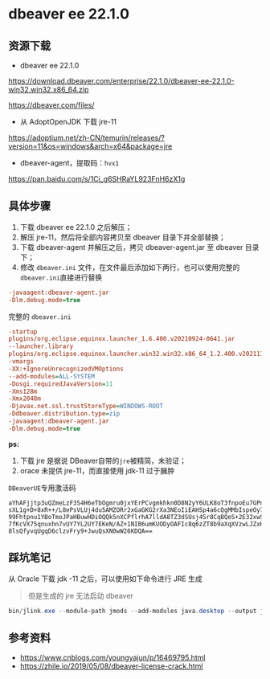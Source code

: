 # dbeaver ee 22.1.0

## 资源下载

- dbeaver ee 22.1.0

https://download.dbeaver.com/enterprise/22.1.0/dbeaver-ee-22.1.0-win32.win32.x86_64.zip

https://dbeaver.com/files/

- 从 AdoptOpenJDK 下载 jre-11

https://adoptium.net/zh-CN/temurin/releases/?version=11&os=windows&arch=x64&package=jre

- dbeaver-agent，提取码：`hvx1`

https://pan.baidu.com/s/1Ci_g6SHRaYL923FnH6zX1g

## 具体步骤

1. 下载 dbeaver ee 22.1.0 之后解压；
2. 解压 jre-11，然后将全部内容拷贝至 dbeaver 目录下并全部替换；
3. 下载 dbeaver-agent 并解压之后，拷贝 dbeaver-agent.jar 至 dbeaver 目录下；
4. 修改 `dbeaver.ini` 文件，在文件最后添加如下两行，也可以使用完整的 `dbeaver.ini`直接进行替换

```ini
-javaagent:dbeaver-agent.jar
-Dlm.debug.mode=true
```

完整的 `dbeaver.ini`

```ini
-startup
plugins/org.eclipse.equinox.launcher_1.6.400.v20210924-0641.jar
--launcher.library
plugins/org.eclipse.equinox.launcher.win32.win32.x86_64_1.2.400.v20211117-0650
-vmargs
-XX:+IgnoreUnrecognizedVMOptions
--add-modules=ALL-SYSTEM
-Dosgi.requiredJavaVersion=11
-Xms128m
-Xmx2048m
-Djavax.net.ssl.trustStoreType=WINDOWS-ROOT
-Ddbeaver.distribution.type=zip
-javaagent:dbeaver-agent.jar
-Dlm.debug.mode=true

```

**ps:**

1. 下载 jre 是据说 DBeaver自带的`jre`被精简，未验证；
2. orace 未提供 jre-11，而直接使用 jdk-11 过于臃肿

`DBeaverUE`专用激活码

```
aYhAFjjtp3uQZmeLzF3S4H6eTbOgmru0jxYErPCvgmkhkn0D8N2yY6ULK8oT3fnpoEu7GPny7csN
sXL1g+D+8xR++/L8ePsVLUj4du5AMZORr2xGaGKG2rXa3NEoIiEAHSp4a6cQgMMbIspeOy7dYWX6
99Fhtpnu1YBoTmoJPaHBuwHDiOQQk5nXCPflrhA7lldA8TZ3dSUsj4Sr8CqBQeS+2E32xwSniymK
7fKcVX75qnuxhn7vUY7YL2UY7EKeN/AZ+1NIB6umKUODyOAFIc8q6zZT8b9aXqXVzwLJZxHbEgcO
8lsQfyvqUgqD6clzvFry9+JwuQsXN0wW26KDQA==
```

## 踩坑笔记

从 Oracle 下载 jdk -11 之后，可以使用如下命令进行 JRE 生成

> 但是生成的 jre 无法启动 dbeaver

```powershell
bin/jlink.exe --module-path jmods --add-modules java.desktop --output jre
```

## 参考资料

- https://www.cnblogs.com/youngyajun/p/16469795.html
- https://zhile.io/2019/05/08/dbeaver-license-crack.html